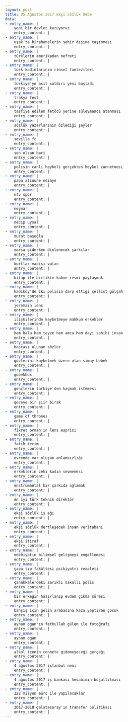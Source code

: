 ```yaml
---
layout: post
title: 05 Ağustos 2017 Ekşi Sözlük Debe
data:
- entry_name: |
    yeni bir devlet kuruyoruz
    entry_content: |
- entry_name: |
    uşak'ta birahanelerin şehir dışına taşınması
    entry_content: |
- entry_name: |
    türklerin amerikadan nefreti
    entry_content: |
- entry_name: |
    türk kadınlarının cinsel fantezileri
    entry_content: |
- entry_name: |
    türkiye'ye asıl saldırı yeni başladı
    entry_content: |
- entry_name: |
    trakya fest
    entry_content: |
- entry_name: |
    tasfiye edilen fetöcü yerine süleymancı atanması
    entry_content: |
- entry_name: |
    sözlük yazarlarının özlediği şeyler
    entry_content: |
- entry_name: |
    sevilla fc
    entry_content: |
- entry_name: |
    sen olsan bari
    entry_content: |
- entry_name: |
    polisin canlı heykeli gerçekten heykel zannetmesi
    entry_content: |
- entry_name: |
    papa alioune ndiaye
    entry_content: |
- entry_name: |
    ntv spor
    entry_content: |
- entry_name: |
    neymar
    entry_content: |
- entry_name: |
    necip uysal
    entry_content: |
- entry_name: |
    murat başoğlu
    entry_content: |
- entry_name: |
    marsa giderken dinlenecek şarkılar
    entry_content: |
- entry_name: |
    kurtlar vadisi vatan
    entry_content: |
- entry_name: |
    kitap ile birlikte kahve resmi paylaşmak
    entry_content: |
- entry_name: |
    kadıköy'de iki polisin darp ettiği çellist gülşah
    entry_content: |
- entry_name: |
    jeremain lens
    entry_content: |
- entry_name: |
    ilişkilerinde kaybetmeye mahkum erkekler
    entry_content: |
- entry_name: |
    hem hala hem teyze hem amca hem dayı sahibi insan
    entry_content: |
- entry_name: |
    hastası olunan sözler
    entry_content: |
- entry_name: |
    gözlerini kaybetmek üzere olan simay bebek
    entry_content: |
- entry_name: |
    gobekbox
    entry_content: |
- entry_name: |
    gençlerin türkiye'den kaçmak istemesi
    entry_content: |
- entry_name: |
    geceye bir şiir bırak
    entry_content: |
- entry_name: |
    game of thrones
    entry_content: |
- entry_name: |
    fikret orman'ın lens esprisi
    entry_content: |
- entry_name: |
    fatih terim
    entry_content: |
- entry_name: |
    evrende var oluşun anlamsızlığı
    entry_content: |
- entry_name: |
    erkeklerin zeki kadın sevmemesi
    entry_content: |
- entry_name: |
    enstrümantal bir şarkıda ağlamak
    entry_content: |
- entry_name: |
    en iyi türk teknik direktör
    entry_content: |
- entry_name: |
    ekşi sözlük iş ağı
    entry_content: |
- entry_name: |
    ekşi sözlük dertleşecek insan veritabanı
    entry_content: |
- entry_name: |
    ekşi itiraf
    entry_content: |
- entry_name: |
    edebiyatın bilimsel gelişmeyi engellemesi
    entry_content: |
- entry_name: |
    çapa tıp fakültesi psikiyatri rezaleti
    entry_content: |
- entry_name: |
    çanakkale'deki sarıklı sakallı polis
    entry_content: |
- entry_name: |
    bir erkeğin hazırlanıp evden çıkma süresi
    entry_content: |
- entry_name: |
    bahşiş için gelin arabasına kaza yaptıran çocuk
    entry_content: |
- entry_name: |
    ayhan ogan'ın fethullah gülen ile fotoğrafı
    entry_content: |
- entry_name: |
    ayhan ogan
    entry_content: |
- entry_name: |
    alkol içenin cennete gidemeyeceği gerçeği
    entry_content: |
- entry_name: |
    4 ağustos 2017 istanbul nemi
    entry_content: |
- entry_name: |
    4 ağustos 2017 iş bankası hesabımın boşaltılması
    entry_content: |
- entry_name: |
    222 milyon euro ile yapılacaklar
    entry_content: |
- entry_name: |
    2017-2018 galatasaray'ın transfer politikası
    entry_content: |
---
```

